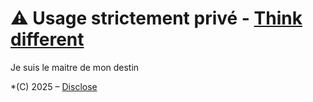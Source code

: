 # ⚠️ Usage strictement privé  - [Think different](https://youtu.be/JHFrR6sD6gw?si=4lZNLp5rvtaKNM9p)

Je suis le maitre de mon destin
 
*(C) 2025 – [Disclose](https://disclose.ngo/fr)  
